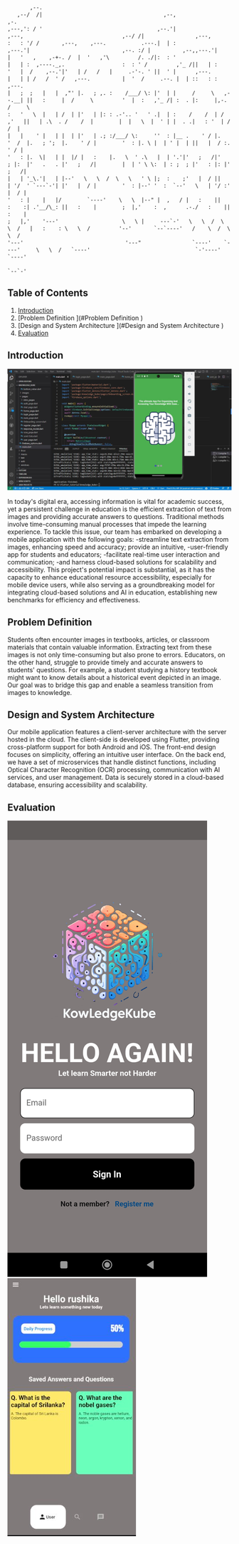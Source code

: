
```                                                                                                                                                      
       ,--.                                                                                                                                           
   ,--/  /|                                      ,--,                                                           ,-.                                   
,---,': / '                                    ,--.'|                   ,---,                               ,--/ /|                ,---,              
:   : '/ /       ,---,    ,---.           .---.|  | :                 ,---.'|                             ,--. :/ |          ,--,,---.'|              
|   '   ,    ,-+-. /  |  '   ,'\         /. ./|:  : '                 |   | :  ,----._,.                  :  : ' /         ,'_ /||   | :              
'   |  /    ,--.'|'   | /   /   |     .-'-. ' ||  ' |      ,---.      |   | | /   /  ' /   ,---.          |  '  /     .--. |  | ::   : :      ,---.   
|   ;  ;   |   |  ,"' |.   ; ,. :    /___/ \: |'  | |     /     \   ,--.__| ||   :     |  /     \         '  |  :   ,'_ /| :  . |:     |,-.  /     \  
:   '   \  |   | /  | |'   | |: : .-'.. '   ' .|  | :    /    /  | /   ,'   ||   | .\  . /    /  |        |  |   \  |  ' | |  . .|   : '  | /    /  | 
|   |    ' |   | |  | |'   | .; :/___/ \:     ''  : |__ .    ' / |.   '  /  |.   ; ';  |.    ' / |        '  : |. \ |  | ' |  | ||   |  / :.    ' / | 
'   : |.  \|   | |  |/ |   :    |.   \  ' .\   |  | '.'|'   ;   /|'   ; |:  |'   .   . |'   ;   /|        |  | ' \ \:  | : ;  ; |'   : |: |'   ;   /| 
|   | '_\.'|   | |--'   \   \  /  \   \   ' \ |;  :    ;'   |  / ||   | '/  ' `---`-'| |'   |  / |        '  : |--' '  :  `--'   \   | '/ :'   |  / | 
'   : |    |   |/        `----'    \   \  |--" |  ,   / |   :    ||   :    :| .'__/\_: ||   :    |        ;  |,'    :  ,      .-./   :    ||   :    | 
;   |,'    '---'                    \   \ |     ---`-'   \   \  /  \   \  /   |   :    : \   \  /         '--'       `--`----'   /    \  /  \   \  /  
'---'                                '---"                `----'    `----'     \   \  /   `----'                                 `-'----'    `----'   
                                                                                `--`-'                                                                
```


## Table of Contents
1. [Introduction](#Introduction )
2. [Problem Definition ](#Problem Definition )
3. [Design and System Architecture ](#Design and System Architecture )
4. [Evaluation](#Evaluation)


## Introduction 

![Alt text](https://github.com/rbuwaENG/Cloud_Application/blob/main/knowledgekube_app%20image/flutter2.JPG?raw=true)

In today's digital era, accessing information is vital for academic success, yet a persistent challenge in 
education is the efficient extraction of text from images and providing accurate answers to questions. 
Traditional methods involve time-consuming manual processes that impede the learning experience. 
To tackle this issue, our team has embarked on developing a mobile application with the following goals: 
	-streamline text extraction from images, enhancing speed and accuracy; provide an intuitive, 
	-user-friendly app for students and educators; 
	-facilitate real-time user interaction and communication; 
	-and harness cloud-based solutions for scalability and accessibility. 
This project's potential impact is substantial, as it has the capacity to enhance educational resource accessibility, 
especially for mobile device users, while also serving as a groundbreaking model for integrating cloud-based solutions and 
AI in education, establishing new benchmarks for efficiency and effectiveness.
 
 
## Problem Definition 

Students often encounter images in textbooks, articles, or classroom materials that contain 
valuable information. Extracting text from these images is not only time-consuming but also 
prone to errors. Educators, on the other hand, struggle to provide timely and accurate answers 
to students' questions. For example, a student studying a history textbook might want to know 
details about a historical event depicted in an image. Our goal was to bridge this gap and enable 
a seamless transition from images to knowledge. 
 
 

## Design and System Architecture 

Our mobile application features a client-server architecture with the server hosted in the cloud. 
The client-side is developed using Flutter, providing cross-platform support for both Android 
and iOS. The front-end design focuses on simplicity, offering an intuitive user interface. On 
the back end, we have a set of microservices that handle distinct functions, including Optical 
Character Recognition (OCR) processing, communication with AI services, and user 
management. Data is securely stored in a cloud-based database, ensuring accessibility and 
scalability. 

## Evaluation

![Alt text](https://github.com/rbuwaENG/Cloud_Application/blob/main/knowledgekube_app%20image/1698592817105.jpg?raw=true)
![Alt text](https://github.com/rbuwaENG/Cloud_Application/blob/main/knowledgekube_app%20image/user2JPG.JPG?raw=true)